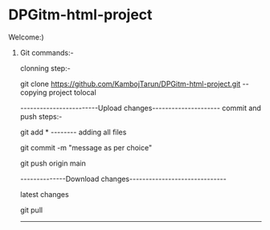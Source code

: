 # DPGitm-html-project

Welcome:)
1.	Git commands:-

	clonning step:-
	
	git clone https://github.com/KambojTarun/DPGitm-html-project.git -- copying project tolocal 
	
	
	------------------------Upload changes---------------------
	commit and push steps:-
	
	git add * --------  adding all files
	
	git commit -m "message as per choice"
	
	git push origin main
	
	
	--------------Download changes------------------------------
	
	latest changes
	
	git pull
	
	
	-----------------------------
